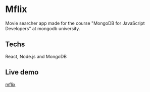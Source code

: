# Mflix

Movie searcher app made for the course "MongoDB for JavaScript Developers" at mongodb university.

## Techs

React, Node.js and MongoDB

## Live demo
[mflix](https://mflix-angel.herokuapp.com/)
